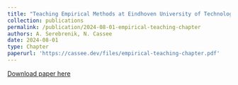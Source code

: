 ```yaml
---
title: "Teaching Empirical Methods at Eindhoven University of Technology"
collection: publications
permalink: /publication/2024-08-01-empirical-teaching-chapter
authors: A. Serebrenik, N. Cassee
date: 2024-08-01
type: Chapter
paperurl: 'https://cassee.dev/files/empirical-teaching-chapter.pdf'
---
```


<a href='https://cassee.dev/files/empirical-teaching-chapter.pdf'>Download paper here</a>
